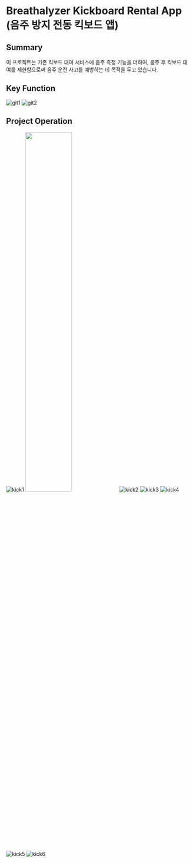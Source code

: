 
# Breathalyzer Kickboard Rental App (음주 방지 전동 킥보드 앱)

## Summary
이 프로젝트는 기존 킥보드 대여 서비스에 음주 측정 기능을 더하여,
음주 후 킥보드 대여를 제한함으로써 음주 운전 사고를 예방하는 데 목적을 두고 있습니다.

## Key Function
![git1](https://user-images.githubusercontent.com/78140854/235622250-6b404164-64d5-4310-8cc1-e1819e63f734.jpg)
![git2](https://user-images.githubusercontent.com/78140854/235623500-8f6df8d0-9caf-403f-9042-1d0932016a0b.png)

## Project Operation
![kick1](https://github.com/namjincool/Breathalyzer-Kickboard-Rental-App/assets/78140854/6a3732c0-d0ba-4d29-874b-a0634efc2ae7)
<img src="https://github.com/namjincool/Breathalyzer-Kickboard-Rental-App/assets/78140854/fdb5d5c4-8bc6-42c5-9f18-7b61dd3342f5" width="50%">
![kick2](https://github.com/namjincool/Breathalyzer-Kickboard-Rental-App/assets/78140854/03e47e80-f9d5-47ad-8fa9-8e47c21e4c4e)
![kick3](https://github.com/namjincool/Breathalyzer-Kickboard-Rental-App/assets/78140854/ef772a93-e5e9-4186-bbec-269ebab1c7a0)
![kick4](https://github.com/namjincool/Breathalyzer-Kickboard-Rental-App/assets/78140854/1b578c37-351d-4def-95d0-d6cc2a680877)
![kick5](https://github.com/namjincool/Breathalyzer-Kickboard-Rental-App/assets/78140854/7cbe600d-4b38-4789-aff9-04ad5a1d77f0)
![kick6](https://github.com/namjincool/Breathalyzer-Kickboard-Rental-App/assets/78140854/1b3f3711-06a9-44aa-84ad-d3f450ba5645)
